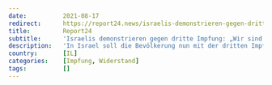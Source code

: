 ```yaml
---
date:          2021-08-17
redirect:      https://report24.news/israelis-demonstrieren-gegen-dritte-impfung-wir-sind-keine-laborratten/
title:         Report24
subtitle:      'Israelis demonstrieren gegen dritte Impfung: „Wir sind keine Laborratten!“'
description:   'In Israel soll die Bevölkerung nun mit der dritten Impfdosis "beglückt" werden - doch viele Bürger gehen auf die Barrikaden.'
country:       [IL]
categories:    [Impfung, Widerstand]
tags:          []
---
```

